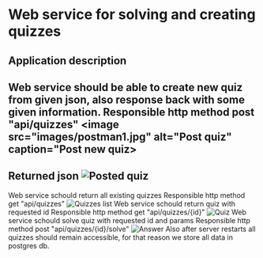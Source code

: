 # Web service for solving and creating quizzes
##  Application description
Web service should be able to create new quiz from given json, also response back with some given information.
Responsible http method post "api/quizzes"
<image
  src="images/postman1.jpg"
  alt="Post quiz"
  caption="Post new quiz>
  ---
Returned json
<image
  src="images/postman2.jpg"
  alt="Posted quiz"
  caption="Posted quiz">
  ---
Web service schould return all existing quizzes
Responsible http method get "api/quizzes"
<image
  src="images/postman3.jpg"
  alt="Quizzes list"
  caption="Returned quizzes list">
Web service schould return quiz with requested id
Responsible http method get "api/quizzes/{id}"
<image
  src="images/postman4.jpg"
  alt="Quiz"
  caption="Quiz with given id">
Web service schould solve quiz with requested id and params
Responsible http method post "api/quizzes/{id}/solve"
<image
  src="images/postman5.jpg"
  alt="Answer"
  caption="Answer with description">
Also after server restarts all quizzes should remain accessible, for that reason we store all data in postgres db.

